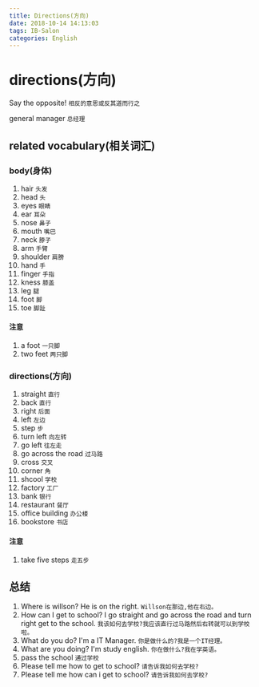 ```yaml
---
title: Directions(方向)
date: 2018-10-14 14:13:03
tags: IB-Salon
categories: English
---
```



# directions(方向)

Say the opposite! `相反的意思或反其道而行之`

general manager `总经理`

## related vocabulary(相关词汇)

### body(身体)

1. hair `头发`
2. head `头`
3. eyes `眼睛`
4. ear  `耳朵`
5. nose `鼻子`
6. mouth `嘴巴`
7. neck `脖子`
8. arm  `手臂`
9. shoulder `肩膀`
10. hand `手`
11. finger `手指`
12. kness `膝盖`
13. leg `腿`
14. foot  `脚`
15. toe `脚趾`


#### 注意

1. a foot `一只脚`
2. two feet `两只脚`


### directions(方向)

1. straight `直行`
2. back `直行`
3. right `后面`
4. left `左边`
5. step `步`
6. turn left `向左转`
7. go left `往左走`
8. go across the road `过马路`
9. cross `交叉`
10. corner `角`
10. shcool `学校`
11. factory `工厂`
12. bank `银行`
13. restaurant `餐厅`
14. office building `办公楼`
15. bookstore `书店`


#### 注意

1. take five steps `走五步`


## 总结

1. Where is willson? He is on the right. `Willson在那边,他在右边。`
2. How can I get to school? I go straight and go across the road and turn right get to the school. `我该如何去学校?我应该直行过马路然后右转就可以到学校啦。`
3. What do you do? I'm a IT Manager. `你是做什么的?我是一个IT经理。`
4. What are you doing? I'm study english. `你在做什么?我在学英语。`
5. pass the school `通过学校`
6. Please tell me how to get to school? `请告诉我如何去学校?`
7. Please tell me how can i get to school? `请告诉我如何去学校?`


